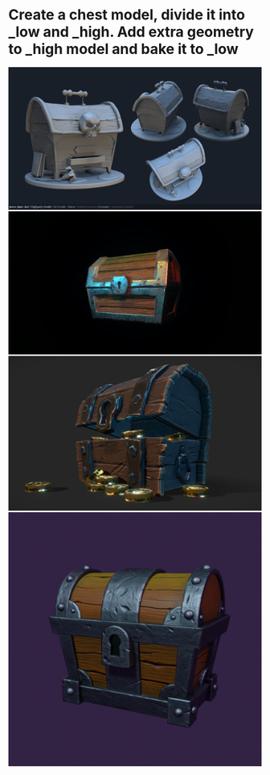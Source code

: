 # Create a chest model, divide it into _low and _high. Add extra geometry to _high model and bake it to _low
![chest](/curriculum/reproduce/chest_box/chest_2.jpg)
![chest_2](/curriculum/reproduce/chest_box/chest_3.jpg)
![chest_3](/curriculum/reproduce/chest_box/chest_4.jpg)
![chest_4](/curriculum/reproduce/chest_box/chest.jpg)
